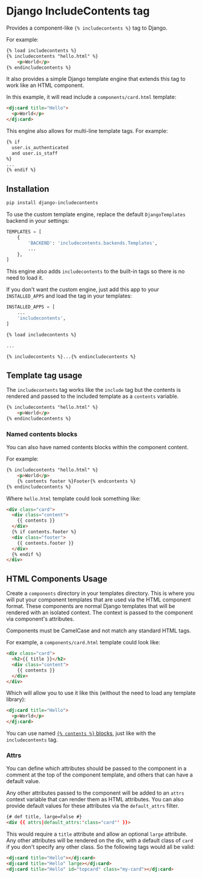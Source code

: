 # Django IncludeContents tag

Provides a component-like `{% includecontents %}` tag to Django.

For example:

```html
{% load includecontents %}
{% includecontents "hello.html" %}
    <p>World</p>
{% endincludecontents %}
```

It also provides a simple Django template engine that extends this tag to work
like an HTML component.

In this example, it will read include a `components/card.html` template:

```html
<dj:card title="Hello">
  <p>World</p>
</dj:card>
```

This engine also allows for multi-line template tags. For example:

```html
{% if 
  user.is_authenticated
  and user.is_staff
%}
...
{% endif %}
```

## Installation

```bash
pip install django-includecontents
```

To use the custom template engine, replace the default `DjangoTemplates` backend in your settings:

```python
TEMPLATES = [
    {
        'BACKEND': 'includecontents.backends.Templates',
        ...
    },
]
```

This engine also adds `includecontents` to the built-in tags so there is no need to load it.

If you don't want the custom engine, just add this app to your `INSTALLED_APPS` and load the tag in your templates:

```python
INSTALLED_APPS = [
    ...
    'includecontents',
]
```

```html
{% load includecontents %}

...

{% includecontents %}...{% endincludecontents %}
```

## Template tag usage

The `includecontents` tag works like the `include` tag but the contents is rendered and passed to the included template as a `contents` variable.

```html
{% includecontents "hello.html" %}
    <p>World</p>
{% endincludecontents %}
```

### Named contents blocks

You can also have named contents blocks within the component content.

For example:

```html
{% includecontents "hello.html" %}
    <p>World</p>
    {% contents footer %}Footer{% endcontents %}
{% endincludecontents %}
```

Where `hello.html` template could look something like:

```html
<div class="card">
  <div class="content">
    {{ contents }}
  </div>
  {% if contents.footer %}
  <div class="footer">
    {{ contents.footer }}
  </div>
  {% endif %}
</div>
```

## HTML Components Usage

Create a `components` directory in your templates directory. This is where you will put your component templates that are used via the HTML component format.
These components are normal Django templates that will be rendered with an isolated context. The context is passed to the component via component's attributes.

Components must be CamelCase and not match any standard HTML tags.

For example, a `components/card.html` template could look like:

```html
<div class="card">
  <h2>{{ title }}</h2>
  <div class="content">
    {{ contents }}
  </div>
</div>
```

Which will allow you to use it like this (without the need to load any template library):

```html
<dj:card title="Hello">
  <p>World</p>
</dj:card>
```

You can use named [`{% contents %}` blocks](#named-contents-blocks), just like with the `includecontents` tag.

### Attrs

You can define which attributes should be passed to the component in a comment at the top of the component template, and others that can have a default value.

Any other attributes passed to the component will be added to an `attrs` context variable that can render them as HTML attributes.
You can also provide default values for these attributes via the `default_attrs` filter.

```html
{# def title, large=False #}
<div {{ attrs|default_attrs:'class="card"' }}>
```

This would require a `title` attribute and allow an optional `large` attribute. Any other attributes will be rendered on the div, with a default class of `card` if you don't specify any other class.
So the following tags would all be valid:

```html
<dj:card title="Hello"></dj:card>
<dj:card title="Hello" large></dj:card>
<dj:card title="Hello" id="topcard" class="my-card"></dj:card>
```